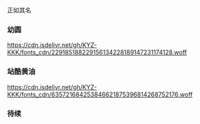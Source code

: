 正如其名

### 幼圆
https://cdn.jsdelivr.net/gh/KYZ-KKK/fonts_cdn/229185188229156134228189147231174128.woff

### 站酷黄油
https://cdn.jsdelivr.net/gh/KYZ-KKK/fonts_cdn/635721684253846621875396814268752176.woff

### 待续
